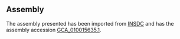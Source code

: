 
Assembly
--------

The assembly presented has been imported from 
[INSDC](http://www.insdc.org) and has the assembly accession
[GCA\_010015635.1](http://www.ebi.ac.uk/ena/data/view/GCA_010015635.1).

